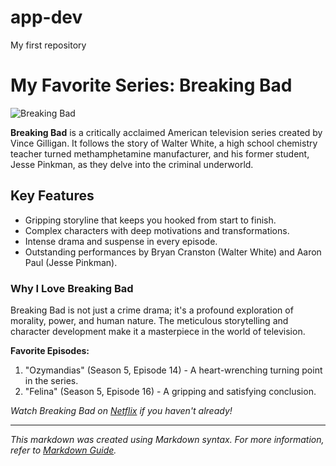 # app-dev
My first repository
# My Favorite Series: Breaking Bad

![Breaking Bad](https://upload.wikimedia.org/wikipedia/en/6/61/Breaking_Bad_title_card.png)

**Breaking Bad** is a critically acclaimed American television series created by Vince Gilligan. It follows the story of Walter White, a high school chemistry teacher turned methamphetamine manufacturer, and his former student, Jesse Pinkman, as they delve into the criminal underworld.

## Key Features
- Gripping storyline that keeps you hooked from start to finish.
- Complex characters with deep motivations and transformations.
- Intense drama and suspense in every episode.
- Outstanding performances by Bryan Cranston (Walter White) and Aaron Paul (Jesse Pinkman).

### Why I Love Breaking Bad
Breaking Bad is not just a crime drama; it's a profound exploration of morality, power, and human nature. The meticulous storytelling and character development make it a masterpiece in the world of television.

**Favorite Episodes:**
1. "Ozymandias" (Season 5, Episode 14) - A heart-wrenching turning point in the series.
2. "Felina" (Season 5, Episode 16) - A gripping and satisfying conclusion.

*Watch Breaking Bad on [Netflix](https://www.netflix.com/title/70143836) if you haven't already!*

---

*This markdown was created using Markdown syntax. For more information, refer to [Markdown Guide](https://www.markdownguide.org/).*

